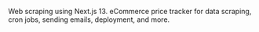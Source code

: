 Web scraping using Next.js 13. eCommerce price tracker for data scraping, cron jobs, sending emails, deployment, and more.